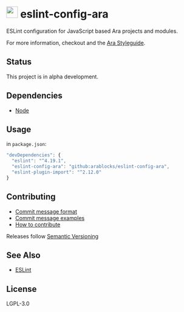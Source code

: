 <img src="https://github.com/arablocks/docs/blob/master/ara.png" width="30" height="30" /> eslint-config-ara
========

ESLint configuration for JavaScript based Ara projects and modules.

For more information, checkout  and the [Ara Styleguide](https://github.com/AraBlocks/styleguide/blob/master/javascript.md).

## Status
This project is in alpha development.

## Dependencies
- [Node](https://nodejs.org/en/download/)

## Usage
in `package.json`:
```js
"devDependencies": {
  "eslint": "^4.19.1",
  "eslint-config-ara": "github:arablocks/eslint-config-ara",
  "eslint-plugin-import": "^2.12.0"
}
```

## Contributing
- [Commit message format](/.github/COMMIT_FORMAT.md)
- [Commit message examples](/.github/COMMIT_FORMAT_EXAMPLES.md)
- [How to contribute](/.github/CONTRIBUTING.md)

Releases follow [Semantic Versioning](https://semver.org/)

## See Also
- [ESLint](https://eslint.org/)

## License
LGPL-3.0